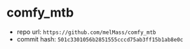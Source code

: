 # comfy_mtb
- repo url: `https://github.com/melMass/comfy_mtb`
- commit hash: `501c3301056b2851555cccd75ab3ff15b1ab8e0c`